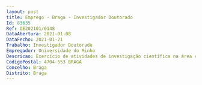 ```yaml
--- 
layout: post
title: Emprego - Braga - Investigador Doutorado
Id: 83635
Ref: OE202101/0148
DataAbertura: 2021-01-08
DataFecho: 2021-01-21
Trabalho: Investigador Doutorado
Empregador: Universidade do Minho
Descricao: Exercício de atividades de investigação científica na área científica de Engenharia Biomédica, Engenharia Química, Engenharia de Tecidos e Medicina Regenerativa, no âmbito do projeto “Cápsulas fotossensíveis para posterior aplicação farmacêutica”, refª POCI 01 0145 FEDER 029813   (PTDC CTM CTM 29813 2017), financiado por fundos nacionais através da FCT e confinanciado pelo Fundo Europeu de Desenvolvimento Regional (FEDER) através do Programa Operacional Competitividade e Internacionalização (POCI), com vista ao desenvolvimento de atividades de investigação no Grupo de Investigação 3B’s.
CodigoPostal: 4704-553 BRAGA
Concelho: Braga
Distrito: Braga
--- 
```

